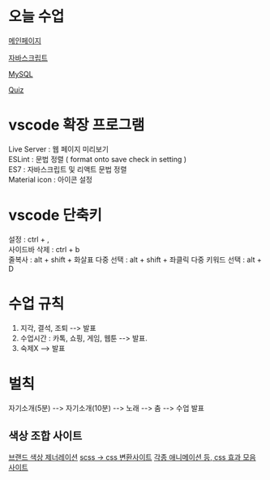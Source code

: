 # 오늘 수업
[메인페이지](https://jaehyuk-lee-0712.github.io/class2024/)   

[자바스크립트](https://jaehyuk-lee-0712.github.io/class2024/javascript/index.html)

[MySQL](https://jaehyuk-lee-0712.github.io/class2024/mysql/index.html)

[Quiz](https://jaehyuk-lee-0712.github.io/class2024/quiz/index.html)

# vscode  확장 프로그램
Live Server : 웹 페이지 미리보기   
ESLint : 문법 정렬 ( format onto save  check in setting )   
ES7 : 자바스크립트 및 리액트 문법 정렬   
Material icon : 아이콘 설정   

# vscode 단축키
설정 : ctrl + ,    
사이드바 삭제 : ctrl + b   
줄복사 : alt + shift + 화살표
다중 선택 : alt + shift + 좌클릭
다중 키워드 선택 : alt + D 


# 수업 규칙
1. 지각, 결석, 조퇴 --> 발표
2. 수업시간 : 카톡, 쇼핑, 게임, 웹툰 --> 발표.
3. 숙제X --> 발표

# 벌칙
자기소개(5분) --> 자기소개(10분) --> 노래 --> 춤 --> 수업 발표

## 색상 조합 사이트
[브랜드 색상 제너레이션](https://huemint.com/brand-intersection/)
[scss -> css 변환사이트](https://www.sassmeister.com/)
[각종 애니메이션 등, css 효과 모음 사이트](https://wsss.tistory.com/)
